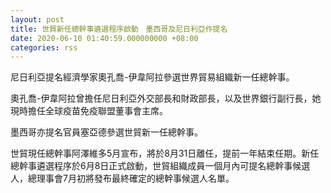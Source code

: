 ```yaml
---
layout: post
title: 世貿新任總幹事遴選程序啟動　墨西哥及尼日利亞作提名
date: 2020-06-10 01:40:59.000000000 +08:00
categories: rss
---
```


尼日利亞提名經濟學家奧孔喬-伊韋阿拉參選世界貿易組織新一任總幹事。

奧孔喬-伊韋阿拉曾擔任尼日利亞外交部長和財政部長，以及世界銀行副行長，她現時擔任全球疫苗免疫聯盟董事會主席。

墨西哥亦提名官員塞亞德參選世貿新一任總幹事。

世貿現任總幹事阿澤維多5月宣布，將於8月31日離任，提前一年結束任期。新任總幹事遴選程序於6月8日正式啟動，世貿組織成員一個月內可提名總幹事候選人，總理事會7月初將發布最終確定的總幹事候選人名單。
